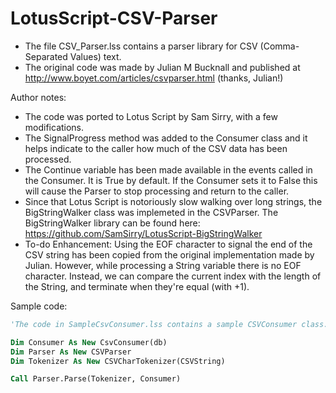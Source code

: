 # LotusScript-CSV-Parser
* The file CSV_Parser.lss contains a parser library for CSV (Comma-Separated Values) text.
* The original code was made by Julian M Bucknall and published at http://www.boyet.com/articles/csvparser.html (thanks, Julian!)

Author notes:
* The code was ported to Lotus Script by Sam Sirry, with a few modifications.
* The SignalProgress method was added to the Consumer class and it helps indicate to the caller how much of the CSV data has been processed.
* The Continue variable has been made available in the events called in the Consumer. It is True by default. If the Consumer sets it to False this will cause the Parser to stop processing and return to the caller.
* Since that Lotus Script is notoriously slow walking over long strings, the BigStringWalker class was implemeted in the CSVParser. The BigStringWalker library can be found here: https://github.com/SamSirry/LotusScript-BigStringWalker
* To-do Enhancement: Using the EOF character to signal the end of the CSV string has been copied from the original implementation made by Julian. However, while processing a String variable there is no EOF character. Instead, we can compare the current index with the length of the String, and terminate when they're equal (with +1).


Sample code:
```vb
'The code in SampleCsvConsumer.lss contains a sample CSVConsumer class.

Dim Consumer As New CsvConsumer(db)
Dim Parser As New CSVParser
Dim Tokenizer As New CSVCharTokenizer(CSVString)

Call Parser.Parse(Tokenizer, Consumer)
```
